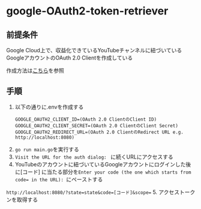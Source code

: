 # google-OAuth2-token-retriever

## 前提条件

Google Cloud上で、収益化できているYouTubeチャンネルに紐づいているGoogleアカウントのOAuth 2.0 Clientを作成している

作成方法は[こちら](https://support.google.com/workspacemigrate/answer/9222992?hl=ja)を参照

## 手順

1. 以下の通りに.envを作成する
   ```
   GOOGLE_OAUTH2_CLIENT_ID=(OAuth 2.0 ClientのClient ID)
   GOOGLE_OAUTH2_CLIENT_SECRET=(OAuth 2.0 ClientのClient Secret)
   GOOGLE_OAUTH2_REDIRECT_URL=(OAuth 2.0 ClientのRedirect URL e.g. http://localhost:8080)
   ```
2. `go run main.go`を実行する
3. `Visit the URL for the auth dialog: ` に続くURLにアクセスする
4. YouTubeのアカウントに紐づいているGoogleアカウントにログインした後に\[コード\] に当たる部分を`Enter your code (the one which starts from code= in the URL): `にペーストする
   
```http://localhost:8080/?state=state&code=[コード]&scope=```
5. アクセストークンを取得する

